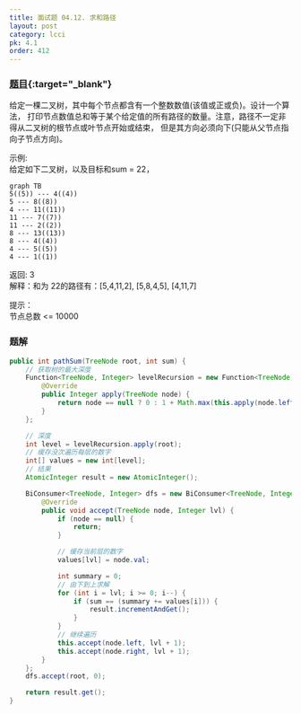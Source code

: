 ```yaml
---
title: 面试题 04.12. 求和路径
layout: post
category: lcci
pk: 4.1
order: 412
---
```


### [题目](https://leetcode-cn.com/paths-with-sum-lcci/){:target="_blank"}

给定一棵二叉树，其中每个节点都含有一个整数数值(该值或正或负)。设计一个算法，
打印节点数值总和等于某个给定值的所有路径的数量。注意，路径不一定非得从二叉树的根节点或叶节点开始或结束，
但是其方向必须向下(只能从父节点指向子节点方向)。

示例:  
给定如下二叉树，以及目标和sum = 22，

```mermaid
graph TB
5((5)) --- 4((4))
5 --- 8((8))
4 --- 11((11))
11 --- 7((7))
11 --- 2((2))
8 --- 13((13))
8 --- 4((4))
4 --- 5((5))
4 --- 1((1))
```

返回: 3  
解释：和为 22的路径有：[5,4,11,2], [5,8,4,5], [4,11,7]

提示：  
节点总数 <= 10000

### 题解

```java
public int pathSum(TreeNode root, int sum) {
    // 获取树的最大深度
    Function<TreeNode, Integer> levelRecursion = new Function<TreeNode, Integer>() {
        @Override
        public Integer apply(TreeNode node) {
            return node == null ? 0 : 1 + Math.max(this.apply(node.left), this.apply(node.right));
        }
    };

    // 深度
    int level = levelRecursion.apply(root);
    // 缓存没次遍历每层的数字
    int[] values = new int[level];
    // 结果
    AtomicInteger result = new AtomicInteger();

    BiConsumer<TreeNode, Integer> dfs = new BiConsumer<TreeNode, Integer>() {
        @Override
        public void accept(TreeNode node, Integer lvl) {
            if (node == null) {
                return;
            }

            // 缓存当前层的数字
            values[lvl] = node.val;

            int summary = 0;
            // 由下到上求解
            for (int i = lvl; i >= 0; i--) {
                if (sum == (summary += values[i])) {
                    result.incrementAndGet();
                }
            }
            // 继续遍历
            this.accept(node.left, lvl + 1);
            this.accept(node.right, lvl + 1);
        }
    };
    dfs.accept(root, 0);

    return result.get();
}
```